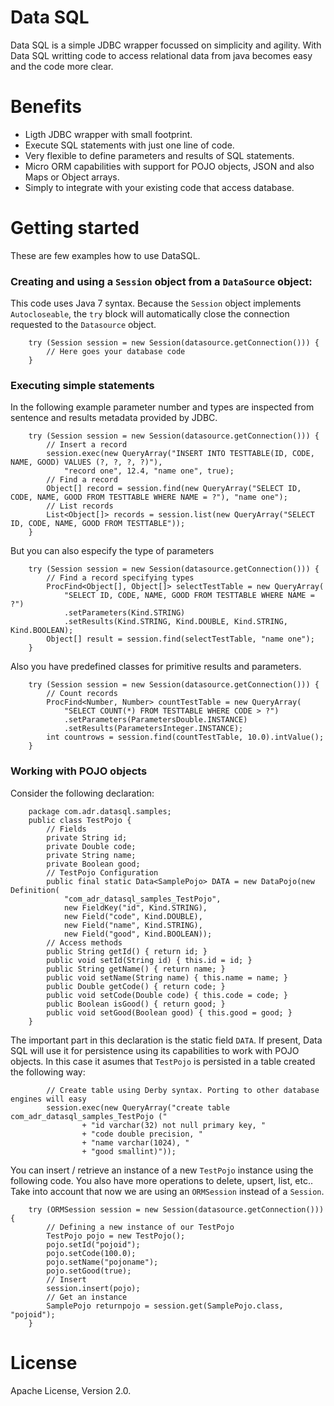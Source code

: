 Data SQL
========

Data SQL is a simple JDBC wrapper focussed on simplicity and agility. With Data SQL writting code to access relational data from java becomes easy and the code more clear.

Benefits
========

* Ligth JDBC wrapper with small footprint.
* Execute SQL statements with just one line of code.
* Very flexible to define parameters and results of SQL statements.
* Micro ORM capabilities with support for POJO objects, JSON and also Maps or Object arrays.
* Simply to integrate with your existing code that access database.

Getting started
===============

These are few examples how to use DataSQL.

### Creating and using a `Session` object from a `DataSource` object:

This code uses Java 7 syntax. Because the `Session` object implements `Autocloseable`, the `try` block will automatically close the connection requested to the `Datasource` object.

        try (Session session = new Session(datasource.getConnection())) {
            // Here goes your database code
        }

### Executing simple statements

In the following example parameter number and types are inspected from sentence and results metadata provided by JDBC.

        try (Session session = new Session(datasource.getConnection())) {
            // Insert a record
            session.exec(new QueryArray("INSERT INTO TESTTABLE(ID, CODE, NAME, GOOD) VALUES (?, ?, ?, ?)"),
                "record one", 12.4, "name one", true);
            // Find a record
            Object[] record = session.find(new QueryArray("SELECT ID, CODE, NAME, GOOD FROM TESTTABLE WHERE NAME = ?"), "name one");
            // List records
            List<Object[]> records = session.list(new QueryArray("SELECT ID, CODE, NAME, GOOD FROM TESTTABLE"));
        }

But you can also especify the type of parameters
            
        try (Session session = new Session(datasource.getConnection())) {
            // Find a record specifying types
            ProcFind<Object[], Object[]> selectTestTable = new QueryArray(
                "SELECT ID, CODE, NAME, GOOD FROM TESTTABLE WHERE NAME = ?")
                .setParameters(Kind.STRING)
                .setResults(Kind.STRING, Kind.DOUBLE, Kind.STRING, Kind.BOOLEAN);       
            Object[] result = session.find(selectTestTable, "name one");   
        }

Also you have predefined classes for primitive results and parameters.
            
        try (Session session = new Session(datasource.getConnection())) {
            // Count records
            ProcFind<Number, Number> countTestTable = new QueryArray(
                "SELECT COUNT(*) FROM TESTTABLE WHERE CODE > ?")
                .setParameters(ParametersDouble.INSTANCE)
                .setResults(ParametersInteger.INSTANCE);       
            int countrows = session.find(countTestTable, 10.0).intValue();   
        }

### Working with POJO objects

Consider the following declaration:

        package com.adr.datasql.samples;
        public class TestPojo {
            // Fields    
            private String id;
            private Double code;
            private String name;
            private Boolean good;
            // TestPojo Configuration   
            public final static Data<SamplePojo> DATA = new DataPojo(new Definition(
                "com_adr_datasql_samples_TestPojo",
                new FieldKey("id", Kind.STRING),
                new Field("code", Kind.DOUBLE),
                new Field("name", Kind.STRING),
                new Field("good", Kind.BOOLEAN));
            // Access methods
            public String getId() { return id; }
            public void setId(String id) { this.id = id; }
            public String getName() { return name; }
            public void setName(String name) { this.name = name; }
            public Double getCode() { return code; }
            public void setCode(Double code) { this.code = code; }
            public Boolean isGood() { return good; }
            public void setGood(Boolean good) { this.good = good; }
        }

The important part in this declaration is the static field `DATA`. If present, Data SQL will use it for persistence using its capabilities to work with POJO objects. In this case it asumes that `TestPojo` is persisted in a table created the following way:
            
            // Create table using Derby syntax. Porting to other database engines will easy
            session.exec(new QueryArray("create table com_adr_datasql_samples_TestPojo ("
                    + "id varchar(32) not null primary key, "
                    + "code double precision, "
                    + "name varchar(1024), "
                    + "good smallint)"));   

You can insert / retrieve an instance of a new `TestPojo` instance using the following code. You also have more operations to delete, upsert, list, etc.. Take into account that now we are using an `ORMSession` instead of a `Session`.
            
        try (ORMSession session = new Session(datasource.getConnection())) { 
            // Defining a new instance of our TestPojo
            TestPojo pojo = new TestPojo();
            pojo.setId("pojoid");
            pojo.setCode(100.0);
            pojo.setName("pojoname");
            pojo.setGood(true);
            // Insert
            session.insert(pojo);  
            // Get an instance
            SamplePojo returnpojo = session.get(SamplePojo.class, "pojoid");
        }

License
=======

Apache License, Version 2.0.
